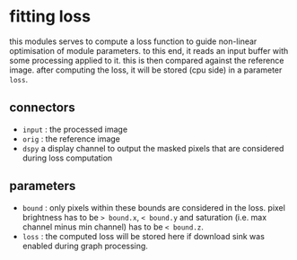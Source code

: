 # fitting loss

this modules serves to compute a loss function to guide non-linear optimisation
of module parameters. to this end, it reads an input buffer with some processing applied
to it. this is then compared against the reference image.
after computing the loss, it will be stored (cpu side) in a parameter `loss`.

## connectors

* `input` : the processed image
* `orig` : the reference image
* `dspy` a display channel to output the masked pixels that are considered during loss computation

## parameters

* `bound` : only pixels within these bounds are considered in the loss. pixel brightness has to be `> bound.x`, `< bound.y` and saturation (i.e. max channel minus min channel) has to be `< bound.z`.
* `loss` : the computed loss will be stored here if download sink was enabled during graph processing.

